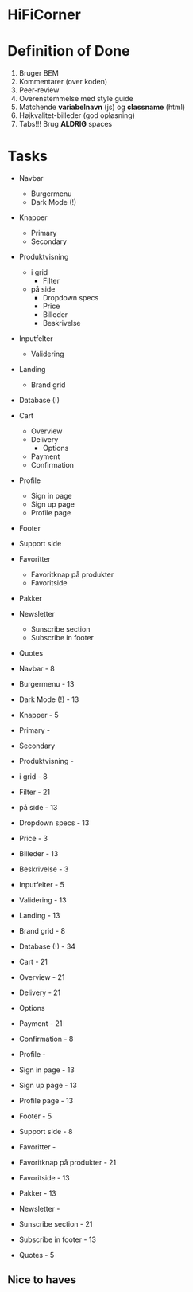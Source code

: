 # HiFiCorner

# Definition of Done
1. Bruger BEM
2. Kommentarer (over koden)
3. Peer-review
4. Overenstemmelse med style guide
5. Matchende **variabelnavn** (js) og **classname** (html)
6. Højkvalitet-billeder (god opløsning)
7. Tabs!!! Brug **ALDRIG** spaces


# Tasks
- Navbar
  - Burgermenu
  - Dark Mode (!)
- Knapper
  - Primary
  - Secondary
- Produktvisning
  - i grid
    - Filter
  - på side
    - Dropdown specs
    - Price
    - Billeder
    - Beskrivelse
- Inputfelter
  - Validering
- Landing
  - Brand grid
- Database (!)
- Cart
  - Overview
  - Delivery
    - Options
  - Payment
  - Confirmation
- Profile
  - Sign in page
  - Sign up page
  - Profile page
- Footer
- Support side
- Favoritter
  - Favoritknap på produkter
  - Favoritside
- Pakker
- Newsletter
  - Sunscribe section
  - Subscribe in footer
- Quotes

- Navbar - 8
- Burgermenu - 13
- Dark Mode (!) - 13
- Knapper - 5
- Primary - 
- Secondary
- Produktvisning - 
- i grid - 8	
- Filter - 21
- på side - 13
- Dropdown specs - 13
- Price - 3
- Billeder - 13
- Beskrivelse - 3
- Inputfelter - 5
- Validering - 13
- Landing - 13
- Brand grid - 8
- Database (!) - 34
- Cart - 21
- Overview - 21
- Delivery - 21
- Options
- Payment - 21
- Confirmation - 8 
- Profile -
- Sign in page - 13
- Sign up page - 13
- Profile page - 13
- Footer - 5
- Support side - 8
- Favoritter - 
- Favoritknap på produkter - 21
- Favoritside - 13
- Pakker - 13
- Newsletter - 
- Sunscribe section - 21
- Subscribe in footer - 13
- Quotes - 5
## Nice to haves

